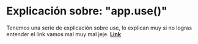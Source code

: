 
# Explicación sobre: "app.use()"

Tenemos una serie de explicación sobre use, lo explican muy si no logras entender el link vamos mal muy mal jeje.
[**Link**](https://stackoverflow.com/questions/11321635/nodejs-express-what-is-app-use)